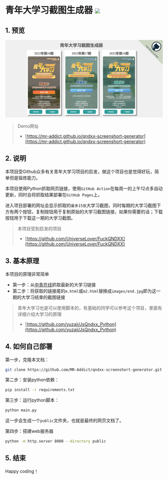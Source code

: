 <h1>青年大学习截图生成器 <img src="https://github.com/MR-Addict/qndxx-screenshort-generator/actions/workflows/pages.yml/badge.svg"/></h1>

## 1. 预览

![Preview](preview.png)

> Demo网址
> - [https://mr-addict.github.io/qndxx-screenshort-generator](https://mr-addict.github.io/qndxx-screenshort-generator)

## 2. 说明

本项目受Github众多有关青年大学习项目的启发，做这个项目也是觉得好玩，简单但是锻炼能力。

本项目使用Python抓取网页链接，使用`GitHub Action`在每周一的上午12点多自动更新，同时会将抓取结果部署在`GitHub Pages`上。

进入项目部署的网址会显示抓取的`最多15张`大学习截图，同时每期的大学习截图下方有两个按钮，复制按钮用于复制原始的大学习截图链接，如果你需要的话；下载按钮用于下载这一期的大学习截图。

> 本项目受到启发的项目
> - [https://github.com/UniverseLover/FuckQNDXX](https://github.com/UniverseLover/FuckQNDXX)

## 3. 基本原理

本项目的原理非常简单

- 第一步：从[中青在线](http://news.cyol.com/gb/channels/vrGlAKDl/index.html)抓取最新的大学习链接
- 第二步：将获取的链接尾的`m.html`或`m2.html`替换成`images/end.jpg`即为这一期的大学习结束的截图链接

> 青年大学习也是可以使用脚本的，有基础的同学可以参考这个项目，里面有详细介绍大学习的原理
> - [https://github.com/yuzaii/JsQndxx_Python](https://github.com/yuzaii/JsQndxx_Python)

## 4. 如何自己部署

第一步，克隆本文档：

```bash
git clone https://github.com/MR-Addict/qndxx-screenshort-generator.git
```

第二步：安装python依赖：

```bash
pip install -r requirements.txt
```

第三步：运行python脚本：

```bash
python main.py
```

这一步会生成一个`public`文件夹，也就是最终的网页文档了。

第四步：搭建web服务器

```bash
python -m http.server 8080 --directory public
```

## 5. 结束

Happy coding！